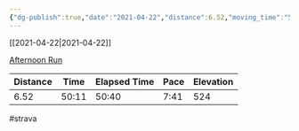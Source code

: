 ```yaml
---
{"dg-publish":true,"date":"2021-04-22","distance":6.52,"moving_time":"50:11","elapsed_time":"50:40","pace":"7:41","total_elevation_gain":524,"url":"https://www.strava.com/activities/5175387025","permalink":"/01-personal/strava/2021-04-22-afternoon-run/","dgPassFrontmatter":true}
---
```



[[2021-04-22\|2021-04-22]]

[Afternoon Run](https://www.strava.com/activities/5175387025)

| Distance | Time  | Elapsed Time | Pace | Elevation |
| -------- | ----- | ------------ | ---- | --------- |
| 6.52     | 50:11 | 50:40        | 7:41 | 524       |




#strava
